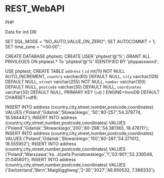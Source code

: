 # REST_WebAPI
PHP

Data for init DB:

SET SQL_MODE = "NO_AUTO_VALUE_ON_ZERO";
SET AUTOCOMMIT = 1;
SET time_zone = "+00:00";

CREATE DATABASE phptest;
CREATE USER 'phptest'@'%';
GRANT ALL PRIVILEGES ON phptest.* To 'phptest'@'%' IDENTIFIED BY 'phppassword';

USE phptest;
CREATE TABLE `address` (
  `id` int(11) NOT NULL AUTO_INCREMENT,
  `country` varchar(60) DEFAULT NULL,
  `city` varchar(128) DEFAULT NULL,
  `street` varchar(255) NOT NULL,
  `number` varchar(100) DEFAULT NULL,
  `postcode` varchar(30) DEFAULT NULL,
  `coordinates` varchar(33) DEFAULT NULL,
  PRIMARY KEY (`id`)
) ENGINE=InnoDB DEFAULT CHARSET=utf8;

INSERT INTO address (country,city,street,number,postcode,coordinates) VALUES ('Poland','Gdańsk','Słowackiego', '50','80-257','54.379774, 18.584442');
INSERT INTO address (country,city,street,number,postcode,coordinates) VALUES ('Poland','Gdańsk','Słowackiego','200','80-298','54.381365, 18.476111');
INSERT INTO address (country,city,street,number,postcode,coordinates) VALUES ('Poland','Gdańsk','Słowackiego','150','80-281','54.371012, 18.555952');
INSERT INTO address (country,city,street,number,postcode,coordinates) VALUES ('Poland','Warszawa','ks. Józefa Poniatowskiego','1','03-901','52.239548, 21.045801');
INSERT INTO address (country,city,street,number,postcode,coordinates) VALUES ('Switzerland','Bern','Maiglöggliweg','2-30','3027','46.950532, 7.388333');
